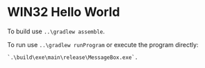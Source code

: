 # WIN32 Hello World

To build use `..\gradlew assemble`.

To run use `..\gradlew runProgram` or execute the program directly:

    `.\build\exe\main\release\MessageBox.exe`.
